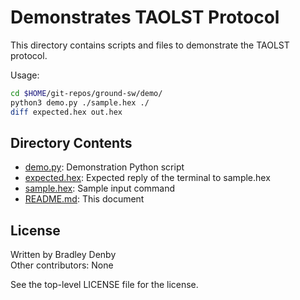 # Demonstrates TAOLST Protocol

This directory contains scripts and files to demonstrate the TAOLST protocol.

Usage:

```bash
cd $HOME/git-repos/ground-sw/demo/
python3 demo.py ./sample.hex ./
diff expected.hex out.hex
```

## Directory Contents

* [demo.py](demo.py): Demonstration Python script
* [expected.hex](expected.hex): Expected reply of the terminal to sample.hex
* [sample.hex](sample.hex): Sample input command
* [README.md](README.md): This document

## License

Written by Bradley Denby  
Other contributors: None

See the top-level LICENSE file for the license.
